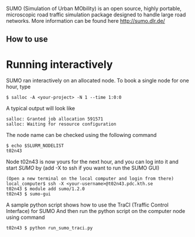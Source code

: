 SUMO (Simulation of Urban MObility) is an open source, highly portable, microscopic road traffic simulation package designed to handle large road networks.
More information can be found here http://sumo.dlr.de/


## How to use


# Running interactively
SUMO ran interactively on an allocated node. To book a  single node for one hour, type
```
$ salloc -A <your-project> -N 1 --time 1:0:0
```
A typical output will look like
```
salloc: Granted job allocation 591571
salloc: Waiting for resource configuration
```
The node name can be checked using the following command
```
$ echo $SLURM_NODELIST
t02n43
```
Node t02n43 is now yours for the next hour, and you can log into it and
start *SUMO* by (add -X to ssh if you want to run the SUMO GUI)
```
(Open a new terminal on the local computer and login from there)
local_computer$ ssh -X <your-username>@t02n43.pdc.kth.se
t02n43 $ module add sumo/1.2.0
t02n43 $ sumo-gui
```
A sample python script shows how to use the TraCI (Traffic Control Interface) for SUMO
And then run the python script on the computer node using command
```
t02n43 $ python run_sumo_traci.py
```


